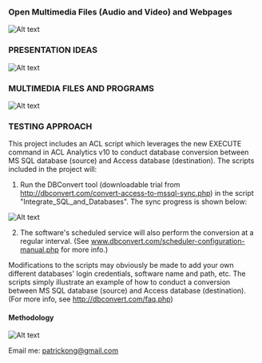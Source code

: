 ### Open Multimedia Files (Audio and Video) and Webpages ###

![Alt text](http://173.0.133.251/images/GitHub/multimedia1.jpg "Integrate with Multimedia Files")




### PRESENTATION IDEAS ###

![Alt text](http://173.0.133.251/images/GitHub/multimedia3.jpg "Creativity, Collaboration and Results")




### MULTIMEDIA FILES AND PROGRAMS ###

![Alt text](http://173.0.133.251/images/GitHub/MultimediaPrograms.jpg "Possible Multimedia Files")



### TESTING APPROACH ###

This project includes an ACL script which leverages the new EXECUTE command in ACL Analytics v10 to conduct database conversion between MS SQL database (source) and Access database (destination). The scripts included in the project will:

1.  Run the DBConvert tool (downloadable trial from http://dbconvert.com/convert-access-to-mssql-sync.php) in the script "Integrate_SQL_and_Databases".  The sync progress is shown below:

![Alt text](http://173.0.133.251/images/GitHub/progress.gif "Synchronization Progress")

2.  The software's scheduled service will also perform the conversion at a regular interval.  (See www.dbconvert.com/scheduler-configuration-manual.php for more info.)


Modifications to the scripts may obviously be made to add your own different databases' login credentials, software name and path, etc. The scripts simply illustrate an example of how to conduct a conversion between MS SQL database (source) and Access database (destination).  (For more info, see http://dbconvert.com/faq.php)



#### Methodology ####

![Alt text](http://173.0.133.251/images/GitHub/use-methodology.gif "How I Work")

Email me: patrickong@gmail.com
